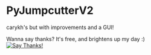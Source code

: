 # PyJumpcutterV2
carykh's but with improvements and a GUI!



Wanna say thanks? It's free, and brightens up my day :)    
[![Say Thanks!](https://img.shields.io/badge/Say%20Thanks-!-1EAEDB.svg)](https://saythanks.io/to/ThatOneCalculator)
